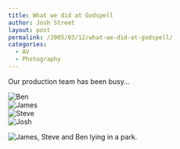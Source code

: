 ```yaml
---
title: What we did at Godspell
author: Josh Street
layout: post
permalink: /2005/03/12/what-we-did-at-godspell/
categories:
  - AV
  - Photography
---
```

Our production team has been busy&#8230;

![Ben][1]  
![James][2]  
![Steve][3]  
![Josh][4]

![James, Steve and Ben lying in a park.][5]

 [1]: http://www.joahua.com/blog/wp-content/2005/03/ben.jpg
 [2]: http://www.joahua.com/blog/wp-content/2005/03/james.jpg
 [3]: http://www.joahua.com/blog/wp-content/2005/03/steve.jpg
 [4]: http://www.joahua.com/blog/wp-content/2005/03/josh.jpg
 [5]: http://www.joahua.com/blog/wp-content/2005/03/jamessteveben.jpg